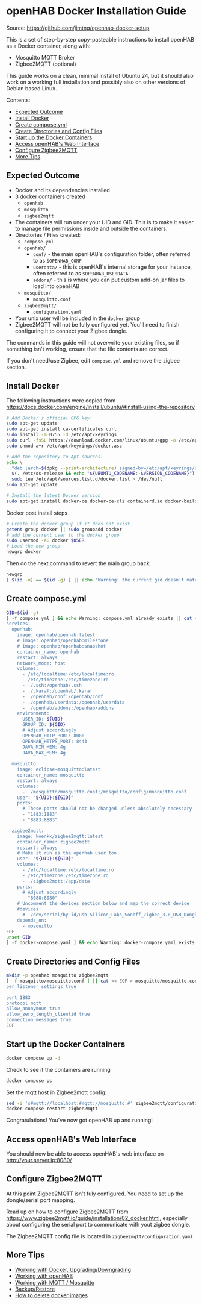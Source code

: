 # openHAB Docker Installation Guide

Source: <https://github.com/jimtng/openhab-docker-setup>

This is a set of step-by-step copy-pasteable instructions to install openHAB as a Docker container, along with:

- Mosquitto MQTT Broker
- Zigbee2MQTT (optional)

This guide works on a clean, minimal install of Ubuntu 24, but it should also work on a working full installation and possibly also on other versions of Debian based Linux.

Contents:

- [Expected Outcome](#expected-outcome)
- [Install Docker](#install-docker)
- [Create compose.yml](#create-composeyml)
- [Create Directories and Config Files](#create-directories-and-config-files)
- [Start up the Docker Containers](#start-up-the-docker-containers)
- [Access openHAB's Web Interface](#access-openhabs-web-interface)
- [Configure Zigbee2MQTT](#configure-zigbee2mqtt)
- [More Tips](#more-tips)

## Expected Outcome

- Docker and its dependencies installed
- 3 docker containers created
  - `openhab`
  - `mosquitto`
  - `zigbee2mqtt`
- The containers will run under your UID and GID. This is to make it easier to manage file permissions inside and outside the containers.
- Directories / Files created:
  - `compose.yml`
  - `openhab/`
    - `conf/` - the main openHAB's configuration folder, often referred to as `$OPENHAB_CONF`
    - `userdata/` - this is openHAB's internal storage for your instance, often referred to as `$OPENHAB_USERDATA`
    - `addons/` - this is where you can put custom add-on jar files to load into openHAB
  - `mosquitto/`
    - `mosquitto.conf`
  - `zigbee2mqtt/`
    - `configuration.yaml`
- Your unix user will be included in the `docker` group
- Zigbee2MQTT will not be fully configured yet. You'll need to finish configuring it to connect your Zigbee dongle.

The commands in this guide will not overwrite your existing files, so if something isn't working, ensure that the file contents are correct.

If you don't need/use Zigbee, edit `compose.yml` and remove the zigbee section.

## Install Docker

The following instructions were copied from <https://docs.docker.com/engine/install/ubuntu/#install-using-the-repository>

```sh
# Add Docker's official GPG key:
sudo apt-get update
sudo apt-get install ca-certificates curl
sudo install -m 0755 -d /etc/apt/keyrings
sudo curl -fsSL https://download.docker.com/linux/ubuntu/gpg -o /etc/apt/keyrings/docker.asc
sudo chmod a+r /etc/apt/keyrings/docker.asc

# Add the repository to Apt sources:
echo \
  "deb [arch=$(dpkg --print-architecture) signed-by=/etc/apt/keyrings/docker.asc] https://download.docker.com/linux/ubuntu \
  $(. /etc/os-release && echo "${UBUNTU_CODENAME:-$VERSION_CODENAME}") stable" | \
  sudo tee /etc/apt/sources.list.d/docker.list > /dev/null
sudo apt-get update

# Install the latest Docker version
sudo apt-get install docker-ce docker-ce-cli containerd.io docker-buildx-plugin docker-compose-plugin
```

Docker post install steps

```sh
# Create the docker group if it does not exist
getent group docker || sudo groupadd docker
# add the current user to the docker group
sudo usermod -aG docker $USER
# Load the new group
newgrp docker
```

Then do the next command to revert the main group back.

```sh
newgrp
[ $(id -u) == $(id -g) ] || echo "Warning: the current gid doesn't match your uid. Don't proceed. Try rebooting."
```

## Create compose.yml

```sh
GID=$(id -g)
[ -f compose.yml ] && echo Warning: compose.yml already exists || cat <<EOF > compose.yml
services:
  openhab:
    image: openhab/openhab:latest
    # image: openhab/openhab:milestone
    # image: openhab/openhab:snapshot
    container_name: openhab
    restart: always
    network_mode: host
    volumes:
      - /etc/localtime:/etc/localtime:ro
      - /etc/timezone:/etc/timezone:ro
      - ./.ssh:/openhab/.ssh
      - ./.karaf:/openhab/.karaf
      - ./openhab/conf:/openhab/conf
      - ./openhab/userdata:/openhab/userdata
      - ./openhab/addons:/openhab/addons
    environment:
      USER_ID: ${UID}
      GROUP_ID: ${GID}
      # Adjust accordingly
      OPENHAB_HTTP_PORT: 8080
      OPENHAB_HTTPS_PORT: 8443
      JAVA_MIN_MEM: 4g
      JAVA_MAX_MEM: 4g
  
  mosquitto:
    image: eclipse-mosquitto:latest
    container_name: mosquitto
    restart: always
    volumes:
      - ./mosquitto/mosquitto.conf:/mosquitto/config/mosquitto.conf
    user: "${UID}:${GID}"
    ports:
      # These ports should not be changed unless absolutely necessary
      - "1883:1883"
      - "8883:8883"

  zigbee2mqtt:
    image: koenkk/zigbee2mqtt:latest
    container_name: zigbee2mqtt
    restart: always
    # Make it run as the openhab user too
    user: "${UID}:${GID}"
    volumes:
      - /etc/localtime:/etc/localtime:ro
      - /etc/timezone:/etc/timezone:ro
      - ./zigbee2mqtt:/app/data
    ports:
      # Adjust accordingly
      - "8088:8080"    
    # Uncomment the devices section below and map the correct device
    #devices:
      #- /dev/serial/by-id/usb-Silicon_Labs_Sonoff_Zigbee_3.0_USB_Dongle_Plus_0001-if00-port0:/dev/ttyUSB0
    depends_on:
      - mosquitto
EOF
unset GID
[ -f docker-compose.yaml ] && echo Warning: docker-compose.yaml exists. compose.yml will take precedence.
```

## Create Directories and Config Files

```sh
mkdir -p openhab mosquitto zigbee2mqtt
[ -f mosquitto/mosquitto.conf ] || cat <<-EOF > mosquitto/mosquitto.conf
per_listener_settings true

port 1883
protocol mqtt
allow_anonymous true
allow_zero_length_clientid true
connection_messages true    
EOF
```

## Start up the Docker Containers

```sh
docker compose up -d
```

Check to see if the containers are running

```sh
docker compose ps
```

Set the mqtt host in Zigbee2mqtt config:

```sh
sed -i 's#mqtt://localhost:#mqtt://mosquitto:#' zigbee2mqtt/configuration.yaml
docker compose restart zigbee2mqtt
```

Congratulations! You've now got openHAB up and running!

## Access openHAB's Web Interface

You should now be able to access openHAB's web interface on <http://your.server.ip:8080/>

## Configure Zigbee2MQTT

At this point Zigbee2MQTT isn't fuly configured.
You need to set up the dongle/serial port mapping.

Read up on how to configure Zigbee2MQTT from <https://www.zigbee2mqtt.io/guide/installation/02_docker.html>,
especially about configuring the serial port to communicate with yout zigbee dongle.

The Zigbee2MQTT config file is located in `zigbee2mqtt/configuration.yaml`

## More Tips

- [Working with Docker, Upgrading/Downgrading](docker.md)
- [Working with openHAB](openhab.md)
- [Working with MQTT / Mosquitto](mosquitto.md)
- [Backup/Restore](backup.md)
- [How to delete docker images](docker-cleanup.md)
